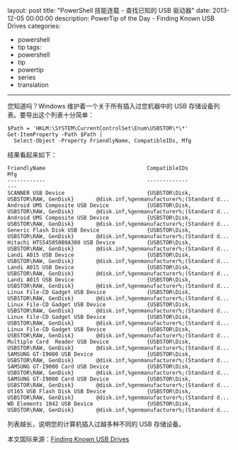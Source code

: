 ﻿layout: post
title: "PowerShell 技能连载 - 查找已知的 USB 驱动器"
date: 2013-12-05 00:00:00
description: PowerTip of the Day - Finding Known USB Drives
categories:
- powershell
- tip
tags:
- powershell
- tip
- powertip
- series
- translation
---
您知道吗？Windows 维护着一个关于所有插入过您机器中的 USB 存储设备列表。要导出这个列表十分简单：

	$Path = 'HKLM:\SYSTEM\CurrentControlSet\Enum\USBSTOR\*\*'
	Get-ItemProperty -Path $Path |
	  Select-Object -Property FriendlyName, CompatibleIDs, Mfg

结果看起来如下：

	FriendlyName                                CompatibleIDs                              Mfg                                       
	------------                                -------------                              ---                                       
	SCANNER USB Device                          {USBSTOR\Disk, USBSTOR\RAW, GenDisk}       @disk.inf,%genmanufacturer%;(Standard d...
	Android UMS Composite USB Device            {USBSTOR\Disk, USBSTOR\RAW, GenDisk}       @disk.inf,%genmanufacturer%;(Standard d...
	Android UMS Composite USB Device            {USBSTOR\Disk, USBSTOR\RAW, GenDisk}       @disk.inf,%genmanufacturer%;(Standard d...
	Generic Flash Disk USB Device               {USBSTOR\Disk, USBSTOR\RAW, GenDisk}       @disk.inf,%genmanufacturer%;(Standard d...
	Hitachi HTS545050B9A300 USB Device          {USBSTOR\Disk, USBSTOR\RAW, GenDisk}       @disk.inf,%genmanufacturer%;(Standard d...
	Landi A015 USB Device                       {USBSTOR\Disk, USBSTOR\RAW, GenDisk}       @disk.inf,%genmanufacturer%;(Standard d...
	Landi A015 USB Device                       {USBSTOR\Disk, USBSTOR\RAW, GenDisk}       @disk.inf,%genmanufacturer%;(Standard d...
	Landi A015 USB Device                       {USBSTOR\Disk, USBSTOR\RAW, GenDisk}       @disk.inf,%genmanufacturer%;(Standard d...
	Linux File-CD Gadget USB Device             {USBSTOR\Disk, USBSTOR\RAW, GenDisk}       @disk.inf,%genmanufacturer%;(Standard d...
	Linux File-CD Gadget USB Device             {USBSTOR\Disk, USBSTOR\RAW, GenDisk}       @disk.inf,%genmanufacturer%;(Standard d...
	Linux File-CD Gadget USB Device             {USBSTOR\Disk, USBSTOR\RAW, GenDisk}       @disk.inf,%genmanufacturer%;(Standard d...
	Linux File-CD Gadget USB Device             {USBSTOR\Disk, USBSTOR\RAW, GenDisk}       @disk.inf,%genmanufacturer%;(Standard d...
	Multiple Card  Reader USB Device            {USBSTOR\Disk, USBSTOR\RAW, GenDisk}       @disk.inf,%genmanufacturer%;(Standard d...
	SAMSUNG GT-I9000 USB Device                 {USBSTOR\Disk, USBSTOR\RAW, GenDisk}       @disk.inf,%genmanufacturer%;(Standard d...
	SAMSUNG GT-I9000 Card USB Device            {USBSTOR\Disk, USBSTOR\RAW, GenDisk}       @disk.inf,%genmanufacturer%;(Standard d...
	SAMSUNG GT-I9000 Card USB Device            {USBSTOR\Disk, USBSTOR\RAW, GenDisk}       @disk.inf,%genmanufacturer%;(Standard d...
	Ut165 USB Flash Disk USB Device             {USBSTOR\Disk, USBSTOR\RAW, GenDisk}       @disk.inf,%genmanufacturer%;(Standard d...
	WD Elements 1042 USB Device                 {USBSTOR\Disk, USBSTOR\RAW, GenDisk}       @disk.inf,%genmanufacturer%;(Standard d...

列表越长，说明您的计算机插入过越多种不同的 USB 存储设备。

<!--more-->
本文国际来源：[Finding Known USB Drives](http://powershell.com/cs/blogs/tips/archive/2013/12/05/finding-known-usb-drives.aspx)
